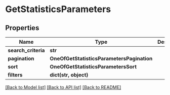 # GetStatisticsParameters

## Properties
Name | Type | Description | Notes
------------ | ------------- | ------------- | -------------
**search_criteria** | **str** |  | [optional] 
**pagination** | **OneOfGetStatisticsParametersPagination** |  | [optional] 
**sort** | **OneOfGetStatisticsParametersSort** |  | [optional] 
**filters** | **dict(str, object)** |  | [optional] 

[[Back to Model list]](../README.md#documentation-for-models) [[Back to API list]](../README.md#documentation-for-api-endpoints) [[Back to README]](../README.md)

